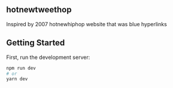 ## hotnewtweethop

Inspired by 2007 hotnewhiphop website that was blue hyperlinks

## Getting Started

First, run the development server:

```bash
npm run dev
# or
yarn dev
```
